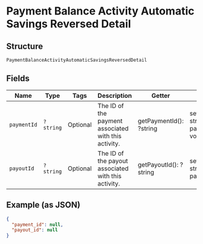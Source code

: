 
# Payment Balance Activity Automatic Savings Reversed Detail

## Structure

`PaymentBalanceActivityAutomaticSavingsReversedDetail`

## Fields

| Name | Type | Tags | Description | Getter | Setter |
|  --- | --- | --- | --- | --- | --- |
| `paymentId` | `?string` | Optional | The ID of the payment associated with this activity. | getPaymentId(): ?string | setPaymentId(?string paymentId): void |
| `payoutId` | `?string` | Optional | The ID of the payout associated with this activity. | getPayoutId(): ?string | setPayoutId(?string payoutId): void |

## Example (as JSON)

```json
{
  "payment_id": null,
  "payout_id": null
}
```

